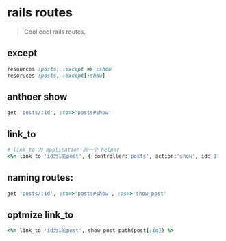 # rails routes
> Cool cool rails routes.

## except
```rb
resources :posts, :except => :show
resoruces :posts, :except[:show]
```

## anthoer show
```rb
get 'posts/:id', :to=>'posts#show'
```

## link_to
```rb
# link_to 为 application 的一个 helper
<%= link_to 'id为1的post', { controller:'posts', action:'show', id:'1' }  %>
```

## naming routes:
```rb
get 'posts/:id', :to=>'posts#show', :as=>'show_post'
```

## optmize link_to
```rb
<%= link_to 'id为1的post', show_post_path(post[:id]) %>
```